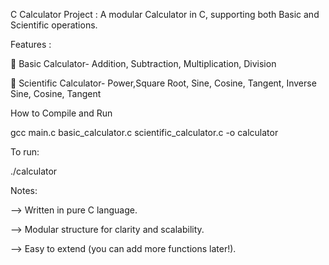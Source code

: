 C Calculator Project : A modular Calculator in C, supporting both Basic and Scientific operations.

Features :

🔹 Basic Calculator- Addition, Subtraction, Multiplication, Division

🔹 Scientific Calculator- Power,Square Root, Sine, Cosine, Tangent, Inverse Sine, Cosine, Tangent


How to Compile and Run

gcc main.c basic_calculator.c scientific_calculator.c -o calculator

To run:

./calculator

Notes:

 --> Written in pure C language.

 --> Modular structure for clarity and scalability.
 
 --> Easy to extend (you can add more functions later!).
